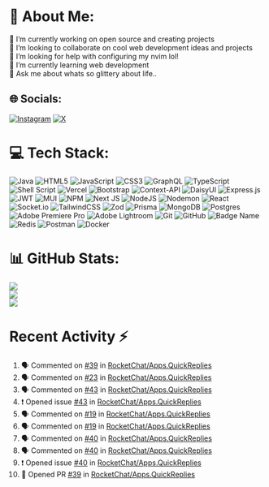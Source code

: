 # 💫 About Me:
🔭 I’m currently working on open source and creating projects<br>👯 I’m looking to collaborate on cool web development ideas and projects<br>🤝 I’m looking for help with configuring my nvim lol!<br>🌱 I’m currently learning web development<br>💬 Ask me about whats so glittery about life..<br> 


## 🌐 Socials:
[![Instagram](https://img.shields.io/badge/Instagram-%23E4405F.svg?logo=Instagram&logoColor=white)](https://instagram.com/meet.279) [![X](https://img.shields.io/badge/X-black.svg?logo=X&logoColor=white)](https://x.com/Heyy_Meet) 

# 💻 Tech Stack:
![Java](https://img.shields.io/badge/java-%23ED8B00.svg?style=for-the-badge&logo=openjdk&logoColor=white) ![HTML5](https://img.shields.io/badge/html5-%23E34F26.svg?style=for-the-badge&logo=html5&logoColor=white) ![JavaScript](https://img.shields.io/badge/javascript-%23323330.svg?style=for-the-badge&logo=javascript&logoColor=%23F7DF1E) ![CSS3](https://img.shields.io/badge/css3-%231572B6.svg?style=for-the-badge&logo=css3&logoColor=white) ![GraphQL](https://img.shields.io/badge/-GraphQL-E10098?style=for-the-badge&logo=graphql&logoColor=white) ![TypeScript](https://img.shields.io/badge/typescript-%23007ACC.svg?style=for-the-badge&logo=typescript&logoColor=white) ![Shell Script](https://img.shields.io/badge/shell_script-%23121011.svg?style=for-the-badge&logo=gnu-bash&logoColor=white) ![Vercel](https://img.shields.io/badge/vercel-%23000000.svg?style=for-the-badge&logo=vercel&logoColor=white) ![Bootstrap](https://img.shields.io/badge/bootstrap-%238511FA.svg?style=for-the-badge&logo=bootstrap&logoColor=white) ![Context-API](https://img.shields.io/badge/Context--Api-000000?style=for-the-badge&logo=react) ![DaisyUI](https://img.shields.io/badge/daisyui-5A0EF8?style=for-the-badge&logo=daisyui&logoColor=white) ![Express.js](https://img.shields.io/badge/express.js-%23404d59.svg?style=for-the-badge&logo=express&logoColor=%2361DAFB) ![JWT](https://img.shields.io/badge/JWT-black?style=for-the-badge&logo=JSON%20web%20tokens) ![MUI](https://img.shields.io/badge/MUI-%230081CB.svg?style=for-the-badge&logo=mui&logoColor=white) ![NPM](https://img.shields.io/badge/NPM-%23CB3837.svg?style=for-the-badge&logo=npm&logoColor=white) ![Next JS](https://img.shields.io/badge/Next-black?style=for-the-badge&logo=next.js&logoColor=white) ![NodeJS](https://img.shields.io/badge/node.js-6DA55F?style=for-the-badge&logo=node.js&logoColor=white) ![Nodemon](https://img.shields.io/badge/NODEMON-%23323330.svg?style=for-the-badge&logo=nodemon&logoColor=%BBDEAD) ![React](https://img.shields.io/badge/react-%2320232a.svg?style=for-the-badge&logo=react&logoColor=%2361DAFB) ![Socket.io](https://img.shields.io/badge/Socket.io-black?style=for-the-badge&logo=socket.io&badgeColor=010101) ![TailwindCSS](https://img.shields.io/badge/tailwindcss-%2338B2AC.svg?style=for-the-badge&logo=tailwind-css&logoColor=white) ![Zod](https://img.shields.io/badge/zod-%233068b7.svg?style=for-the-badge&logo=zod&logoColor=white) ![Prisma](https://img.shields.io/badge/Prisma-3982CE?style=for-the-badge&logo=Prisma&logoColor=white) ![MongoDB](https://img.shields.io/badge/MongoDB-%234ea94b.svg?style=for-the-badge&logo=mongodb&logoColor=white) ![Postgres](https://img.shields.io/badge/postgres-%23316192.svg?style=for-the-badge&logo=postgresql&logoColor=white) ![Adobe Premiere Pro](https://img.shields.io/badge/Adobe%20Premiere%20Pro-9999FF.svg?style=for-the-badge&logo=Adobe%20Premiere%20Pro&logoColor=white) ![Adobe Lightroom](https://img.shields.io/badge/Adobe%20Lightroom-31A8FF.svg?style=for-the-badge&logo=Adobe%20Lightroom&logoColor=white) ![Git](https://img.shields.io/badge/git-%23F05033.svg?style=for-the-badge&logo=git&logoColor=white) ![GitHub](https://img.shields.io/badge/github-%23121011.svg?style=for-the-badge&logo=github&logoColor=white) ![Badge Name](https://img.shields.io/badge/tRPC-%232596BE.svg?style=for-the-badge&logo=tRPC&logoColor=white) ![Redis](https://img.shields.io/badge/redis-%23DD0031.svg?style=for-the-badge&logo=redis&logoColor=white) ![Postman](https://img.shields.io/badge/Postman-FF6C37?style=for-the-badge&logo=postman&logoColor=white) ![Docker](https://img.shields.io/badge/docker-%230db7ed.svg?style=for-the-badge&logo=docker&logoColor=white)
# 📊 GitHub Stats:
![](https://github-readme-stats.vercel.app/api?username=not-meet&theme=dark&hide_border=false&include_all_commits=true&count_private=true)<br/>
![](https://github-readme-streak-stats.herokuapp.com/?user=not-meet&theme=dark&hide_border=false)<br/>
![](https://github-readme-stats.vercel.app/api/top-langs/?username=not-meet&theme=dark&hide_border=false&include_all_commits=true&count_private=true&layout=compact)

# Recent Activity :zap:
<!--START_SECTION:activity-->
1. 🗣 Commented on [#39](https://github.com/RocketChat/Apps.QuickReplies/pull/39#issuecomment-2686307528) in [RocketChat/Apps.QuickReplies](https://github.com/RocketChat/Apps.QuickReplies)
2. 🗣 Commented on [#23](https://github.com/RocketChat/Apps.QuickReplies/pull/23#issuecomment-2686173079) in [RocketChat/Apps.QuickReplies](https://github.com/RocketChat/Apps.QuickReplies)
3. 🗣 Commented on [#43](https://github.com/RocketChat/Apps.QuickReplies/issues/43#issuecomment-2685953942) in [RocketChat/Apps.QuickReplies](https://github.com/RocketChat/Apps.QuickReplies)
4. ❗ Opened issue [#43](https://github.com/RocketChat/Apps.QuickReplies/issues/43) in [RocketChat/Apps.QuickReplies](https://github.com/RocketChat/Apps.QuickReplies)
5. 🗣 Commented on [#19](https://github.com/RocketChat/Apps.QuickReplies/issues/19#issuecomment-2685482953) in [RocketChat/Apps.QuickReplies](https://github.com/RocketChat/Apps.QuickReplies)
6. 🗣 Commented on [#19](https://github.com/RocketChat/Apps.QuickReplies/issues/19#issuecomment-2685462212) in [RocketChat/Apps.QuickReplies](https://github.com/RocketChat/Apps.QuickReplies)
7. 🗣 Commented on [#40](https://github.com/RocketChat/Apps.QuickReplies/issues/40#issuecomment-2683286570) in [RocketChat/Apps.QuickReplies](https://github.com/RocketChat/Apps.QuickReplies)
8. 🗣 Commented on [#40](https://github.com/RocketChat/Apps.QuickReplies/issues/40#issuecomment-2679935975) in [RocketChat/Apps.QuickReplies](https://github.com/RocketChat/Apps.QuickReplies)
9. ❗ Opened issue [#40](https://github.com/RocketChat/Apps.QuickReplies/issues/40) in [RocketChat/Apps.QuickReplies](https://github.com/RocketChat/Apps.QuickReplies)
10. 💪 Opened PR [#39](https://github.com/RocketChat/Apps.QuickReplies/pull/39) in [RocketChat/Apps.QuickReplies](https://github.com/RocketChat/Apps.QuickReplies)
<!--END_SECTION:activity-->


<!-- Proudly created with GPRM ( https://gprm.itsvg.in ) -->
